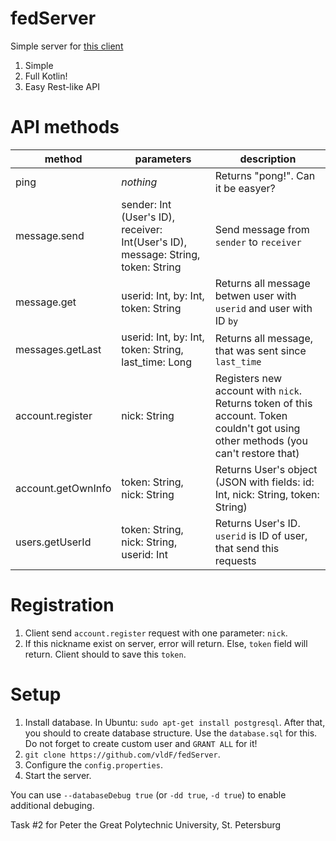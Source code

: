 # fedServer
Simple server for [this client](https://github.com/vldF/fedClient)
1. Simple
2. Full Kotlin!
3. Easy Rest-like API

# API methods
|method   | parameters  | description  |
| ------------ | ------------ | ------------ |
| ping  | *nothing*  | Returns "pong!". Can it be easyer?  |
| message.send  | sender: Int (User's ID), receiver: Int(User's ID), message: String, token: String  | Send message from `sender` to `receiver`  |
| message.get  | userid: Int, by: Int, token: String  | Returns all message betwen user with `userid` and user with ID `by` |
|  messages.getLast | userid: Int, by: Int, token: String, last_time: Long  | Returns all message, that was sent since `last_time` |
| account.register  | nick: String  | Registers new account with `nick`. Returns token of this account. Token couldn't got using other methods (you can't restore that)  |
| account.getOwnInfo  | token: String, nick: String  | Returns User's object (JSON with fields: id: Int, nick: String, token: String)  |
| users.getUserId  |  token: String, nick: String, userid: Int  |  Returns User's ID. `userid` is ID of user, that send this requests |

# Registration
1. Client send `account.register` request with one parameter: `nick`. 
2. If this nickname exist on server, error will return. Else, `token` field will return. Client should to save this `token`.

# Setup
1. Install database. In Ubuntu: `sudo apt-get install postgresql`. After that, you should to create database structure. Use the `database.sql` for this. Do not forget to create custom user and `GRANT ALL` for it!
2. `git clone https://github.com/vldF/fedServer`.
3. Configure the `config.properties`.
4. Start the server. 

You can use `--databaseDebug true` (or `-dd true`, `-d true`) to enable additional debuging.

Task #2 for Peter the Great Polytechnic University, St. Petersburg
